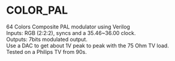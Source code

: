 # COLOR_PAL
64 Colors Composite PAL modulator using Verilog  
Inputs: RGB (2:2:2), syncs and a 35.46~36.00 clock.  
Outputs: 7bits modulated output.  
Use a DAC to get about 1V peak to peak with the 75 Ohm TV load.  
Tested on a Philips TV from 90s.  
